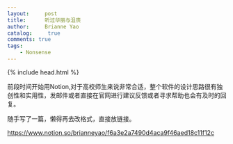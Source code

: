 ```yaml
---
layout:     post
title:      听过华丽与沮丧
author:     Brianne Yao
catalog: 	 true
comments: true
tags:
    - Nonsense
---
```

{% include head.html %}

  前段时间开始用Notion,对于高校师生来说非常合适，整个软件的设计思路很有独创性和实用性，发邮件或者直接在官网进行建议反馈或者寻求帮助也会有及时的回复。
  
  随手写了一篇，懒得再去改格式，直接放链接。

https://www.notion.so/brianneyao/f6a3e2a7490d4aca9f46aed18c11f12c